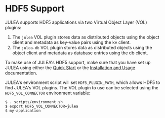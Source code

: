 # HDF5 Support

JULEA supports HDF5 applications via two Virtual Object Layer (VOL) plugins:
1. The `julea` VOL plugin stores data as distributed objects using the object client and metadata as key-value pairs using the kv client.
2. The `julea-db` VOL plugin stores data as distributed objects using the object client and metadata as database entries using the db client.

To make use of JULEA's HDF5 support, make sure that you have set up JULEA using either the [Quick Start](../README.md#quick-start) or the [Installation and Usage](installation-usage.md) documentation.

JULEA's environment script will set `HDF5_PLUGIN_PATH`, which allows HDF5 to find JULEA's VOL plugins.
The VOL plugin to use can be selected using the `HDF5_VOL_CONNECTOR` environment variable:

```console
$ . scripts/environment.sh
$ export HDF5_VOL_CONNECTOR=julea
$ my-application
```
